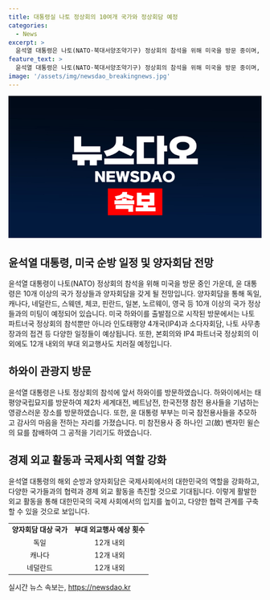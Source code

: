 ```yaml
---
title: 대통령실 나토 정상회의 10여개 국가와 정상회담 예정
categories:
  - News
excerpt: >
  윤석열 대통령은 나토(NATO·북대서양조약기구) 정상회의 참석을 위해 미국을 방문 중이며, 이를 계기로 독일, 캐나다, 네덜란드, 스웨덴, 일본 등 10개 이상의 국가 정상들과 양자회담을 진행할 예정이다. 추가로, 윤 대통령은 인도태평양 4개국(IP4)과 소다자회담, 나토 사무총장과의 접견 등 다양한 일정을 소화할 것으로 전해졌으며, 이외에도 12개 내외의 부대 외교행사를 예상되고 있다. 또한 윤 대통령은 하와이를 방문하여 호놀룰루에서 따뜻한 환영을 받았으며, 태평양국립묘지를 찾아 미국 참전용사들을 추모하는 행사에 참석하기도 했다.
feature_text: >
  윤석열 대통령은 나토(NATO·북대서양조약기구) 정상회의 참석을 위해 미국을 방문 중이며, 이를 계기로 독일, 캐나다, 네덜란드, 스웨덴, 일본 등 10개 이상의 국가 정상들과 양자회담을 진행할 예정이다. 추가로, 윤 대통령은 인도태평양 4개국(IP4)과 소다자회담, 나토 사무총장과의 접견 등 다양한 일정을 소화할 것으로 전해졌으며, 이외에도 12개 내외의 부대 외교행사를 예상되고 있다. 또한 윤 대통령은 하와이를 방문하여 호놀룰루에서 따뜻한 환영을 받았으며, 태평양국립묘지를 찾아 미국 참전용사들을 추모하는 행사에 참석하기도 했다.
image: '/assets/img/newsdao_breakingnews.jpg'
---
```


<p><img src="/assets/img/newsdao_breakingnews.jpg" alt="ranknews 속보" /></p>

<h2 data-ke-size="size26">윤석열 대통령, 미국 순방 일정 및 양자회담 전망</h2>

<p data-ke-size="size16">윤석열 대통령이 나토(NATO) 정상회의 참석을 위해 미국을 방문 중인 가운데, 윤 대통령은 10개 이상의 국가 정상들과 양자회담을 갖게 될 전망입니다. 양자회담을 통해 독일, 캐나다, 네덜란드, 스웨덴, 체코, 핀란드, 일본, 노르웨이, 영국 등 10개 이상의 국가 정상들과의 미팅이 예정되어 있습니다. 미국 하와이를 출발점으로 시작된 방문에서는 나토 파트너국 정상회의 참석뿐만 아니라 인도태평양 4개국(IP4)과 소다자회담, 나토 사무총장과의 접견 등 다양한 일정들이 예상됩니다. 또한, 본회의와 IP4 파트너국 정상회의 이외에도 12개 내외의 부대 외교행사도 치러질 예정입니다.</p>

<h2 data-ke-size="size26">하와이 관광지 방문</h2>

<p data-ke-size="size16">윤석열 대통령은 나토 정상회의 참석에 앞서 하와이를 방문하였습니다. 하와이에서는 태평양국립묘지를 방문하여 제2차 세계대전, 베트남전, 한국전쟁 참전 용사들을 기념하는 영광스러운 장소를 방문하였습니다. 또한, 윤 대통령 부부는 미국 참전용사들을 추모하고 감사의 마음을 전하는 자리를 가졌습니다. 미 참전용사 중 하나인 고(故) 벤자민 윌슨의 묘를 참배하여 그 공적을 기리기도 하였습니다.</p>

<h2 data-ke-size="size26">경제 외교 활동과 국제사회 역할 강화</h2>

<p data-ke-size="size16">윤석열 대통령의 해외 순방과 양자회담은 국제사회에서의 대한민국의 역할을 강화하고, 다양한 국가들과의 협력과 경제 외교 활동을 촉진할 것으로 기대됩니다. 이렇게 활발한 외교 활동을 통해 대한민국의 국제 사회에서의 입지를 높이고, 다양한 협력 관계를 구축할 수 있을 것으로 보입니다.</p>

<table>
    <tr>
        <td style="text-align: center; height: 17px;"><b>양자회담 대상 국가</b></td>
        <td style="text-align: center; height: 17px;"><b>부대 외교행사 예상 횟수</b></td>
    </tr>
    <tr>
        <td style="text-align: center; height: 17px;">독일</td>
        <td style="text-align: center; height: 17px;">12개 내외</td>
    </tr>
    <tr>
        <td style="text-align: center; height: 17px;">캐나다</td>
        <td style="text-align: center; height: 17px;">12개 내외</td>
    </tr>
    <tr>
        <td style="text-align: center; height: 17px;">네덜란드</td>
        <td style="text-align: center; height: 17px;">12개 내외</td>
    </tr>
</table>

<p data-ke-size="size16"></p>
실시간 뉴스 속보는, <a href="https://newsdao.kr" rel="dofollow">https://newsdao.kr</a>


